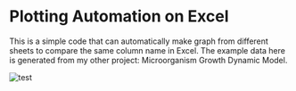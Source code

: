 # Plotting Automation on Excel
 
This is a simple code that can automatically make graph from different sheets to compare the same column name in Excel. The example data here is generated from my other project: Microorganism Growth Dynamic Model. 

![test](https://github.com/clement1mom/Plotting-Automation-on-Excel/blob/main/demo%201.gif)
